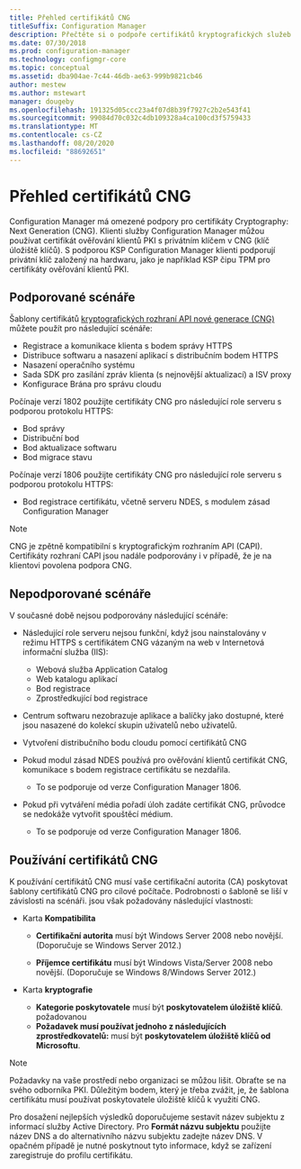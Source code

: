 ```yaml
---
title: Přehled certifikátů CNG
titleSuffix: Configuration Manager
description: Přečtěte si o podpoře certifikátů kryptografických služeb nové generace (CNG) pro Configuration Manager klienty a servery.
ms.date: 07/30/2018
ms.prod: configuration-manager
ms.technology: configmgr-core
ms.topic: conceptual
ms.assetid: dba904ae-7c44-46db-ae63-999b9821cb46
author: mestew
ms.author: mstewart
manager: dougeby
ms.openlocfilehash: 191325d05ccc23a4f07d8b39f7927c2b2e543f41
ms.sourcegitcommit: 99084d70c032c4db109328a4ca100cd3f5759433
ms.translationtype: MT
ms.contentlocale: cs-CZ
ms.lasthandoff: 08/20/2020
ms.locfileid: "88692651"
---
```

# <a name="cng-certificates-overview"></a>Přehled certifikátů CNG
<!-- 1356191 --> 

Configuration Manager má omezené podpory pro certifikáty Cryptography: Next Generation (CNG). Klienti služby Configuration Manager můžou používat certifikát ověřování klientů PKI s privátním klíčem v CNG (klíč úložiště klíčů). S podporou KSP Configuration Manager klienti podporují privátní klíč založený na hardwaru, jako je například KSP čipu TPM pro certifikáty ověřování klientů PKI.

## <a name="supported-scenarios"></a>Podporované scénáře
Šablony certifikátů [kryptografických rozhraní API nové generace (CNG)](/windows/win32/seccng/cng-features) můžete použít pro následující scénáře:

- Registrace a komunikace klienta s bodem správy HTTPS   
- Distribuce softwaru a nasazení aplikací s distribučním bodem HTTPS   
- Nasazení operačního systému  
- Sada SDK pro zasílání zpráv klienta (s nejnovější aktualizací) a ISV proxy   
- Konfigurace Brána pro správu cloudu  

Počínaje verzí 1802 použijte certifikáty CNG pro následující role serveru s podporou protokolu HTTPS: <!-- 1357314 -->   
- Bod správy
- Distribuční bod
- Bod aktualizace softwaru
- Bod migrace stavu     

Počínaje verzí 1806 použijte certifikáty CNG pro následující role serveru s podporou protokolu HTTPS:

- Bod registrace certifikátu, včetně serveru NDES, s modulem zásad Configuration Manager <!--1357314-->

> [!NOTE]
> CNG je zpětně kompatibilní s kryptografickým rozhraním API (CAPI). Certifikáty rozhraní CAPI jsou nadále podporovány i v případě, že je na klientovi povolena podpora CNG.

## <a name="unsupported-scenarios"></a>Nepodporované scénáře

V současné době nejsou podporovány následující scénáře:

- Následující role serveru nejsou funkční, když jsou nainstalovány v režimu HTTPS s certifikátem CNG vázaným na web v Internetová informační služba (IIS): 
    - Webová služba Application Catalog
    - Web katalogu aplikací
    - Bod registrace  
    - Zprostředkující bod registrace  

- Centrum softwaru nezobrazuje aplikace a balíčky jako dostupné, které jsou nasazené do kolekcí skupin uživatelů nebo uživatelů.

- Vytvoření distribučního bodu cloudu pomocí certifikátů CNG

- Pokud modul zásad NDES používá pro ověřování klientů certifikát CNG, komunikace s bodem registrace certifikátu se nezdařila. 
    - To se podporuje od verze Configuration Manager 1806.

- Pokud při vytváření média pořadí úloh zadáte certifikát CNG, průvodce se nedokáže vytvořit spouštěcí médium.
    - To se podporuje od verze Configuration Manager 1806.

## <a name="to-use-cng-certificates"></a>Používání certifikátů CNG

K používání certifikátů CNG musí vaše certifikační autorita (CA) poskytovat šablony certifikátů CNG pro cílové počítače. Podrobnosti o šabloně se liší v závislosti na scénáři. jsou však požadovány následující vlastnosti:

- Karta **Kompatibilita**

    - **Certifikační autorita** musí být Windows Server 2008 nebo novější. (Doporučuje se Windows Server 2012.)

    - **Příjemce certifikátu** musí být Windows Vista/Server 2008 nebo novější. (Doporučuje se Windows 8/Windows Server 2012.)

- Karta **kryptografie**

    - **Kategorie poskytovatele** musí být **poskytovatelem úložiště klíčů**. požadovanou
    - **Požadavek musí používat jednoho z následujících zprostředkovatelů:** musí být **poskytovatelem úložiště klíčů od Microsoftu**. 

> [!NOTE]
> Požadavky na vaše prostředí nebo organizaci se můžou lišit. Obraťte se na svého odborníka PKI. Důležitým bodem, který je třeba zvážit, je, že šablona certifikátu musí používat poskytovatele úložiště klíčů k využití CNG.

Pro dosažení nejlepších výsledků doporučujeme sestavit název subjektu z informací služby Active Directory. Pro **Formát názvu subjektu** použijte název DNS a do alternativního názvu subjektu zadejte název DNS. V opačném případě je nutné poskytnout tyto informace, když se zařízení zaregistruje do profilu certifikátu.